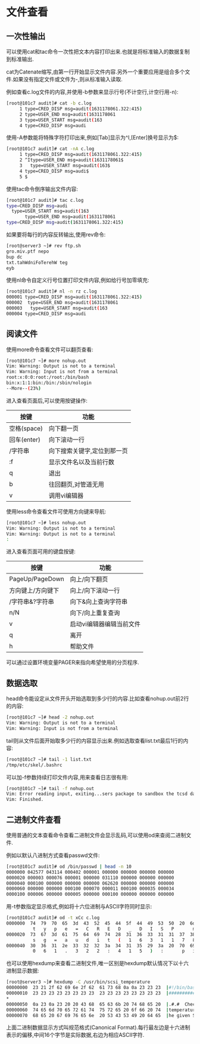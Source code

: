 # 文件查看

## 一次性输出

可以使用cat和tac命令一次性把文本内容打印出来.也就是将标准输入的数据复制到标准输出.

cat为Catenate缩写,由第一行开始显示文件内容.另外一个重要应用是组合多个文件.如果没有指定文件或文件为-,则从标准输入读取.

例如查看c.log文件的内容,并使用-b参数来显示行号(不计空行,计空行用-n):

```sh
[root@101c7 audit]# cat -b c.log 
     1 type=CRED_DISP msg=audit(1631178061.322:415)
     2 type=USER_END msg=audit(1631178061
     3 type=USER_START msg=audit(163
     4 type=CRED_DISP msg=audi
```

使用-A参数能将特殊字符打印出来,例如[Tab]显示为^I,[Enter]换号显示为$:

```sh
[root@101c7 audit]# cat -nA c.log 
     1 type=CRED_DISP msg=audit(1631178061.322:415)
     2 ^Itype=USER_END msg=audit(1631178061$
     3   type=USER_START msg=audit(163$
     4 type=CRED_DISP msg=audi$
     5 $
```

使用tac命令倒序输出文件内容:

```sh
[root@101c7 audit]# tac c.log 
type=CRED_DISP msg=audi
  type=USER_START msg=audit(163
       type=USER_END msg=audit(1631178061
type=CRED_DISP msg=audit(1631178061.322:415)
```

如果要将每行的内容反转输出,使用rev命令:

```sh
[root@server3 ~]# rev ftp.sh 
gro.miv.ptf nepo
bup dc
txt.tahWdniFoTerehW teg
eyb
```

使用nl命令自定义行号位置打印文件内容,例如给行号加零填充:

```sh
[root@101c7 audit]# nl -n rz c.log 
000001 type=CRED_DISP msg=audit(1631178061.322:415)
000002  type=USER_END msg=audit(1631178061
000003   type=USER_START msg=audit(163
000004 type=CRED_DISP msg=audi
```



## 阅读文件

使用more命令查看文件可以翻页查看:

```sh
[root@101c7 ~]# more nohup.out
Vim: Warning: Output is not to a terminal
Vim: Warning: Input is not from a terminal
root:x:0:0:root:/root:/bin/bash
bin:x:1:1:bin:/bin:/sbin/nologin
--More--(23%)
```

进入查看页面后,可以使用按键操作:

| 按键        | **功能**                    |
| ----------- | --------------------------- |
| 空格(space) | 向下翻一页                  |
| 回车(enter) | 向下滚动一行                |
| /字符串     | 向下搜索关键字,定位到那一页 |
| :f          | 显示文件名以及当前行数      |
| q           | 退出                        |
| b           | 往回翻页,对管道无用         |
| v           | 调用vi编辑器                |

使用less命令查看文件可使用方向键来导航:

```sh
[root@101c7 ~]# less nohup.out
Vim: Warning: Output is not to a terminal
Vim: Warning: Output is not to a terminal
:
```

进入查看页面可用的键盘按键:

| 按键              | **功能**                 |
| ----------------- | ------------------------ |
| PageUp/PageDown   | 向上/向下翻页            |
| 方向键上/方向键下 | 向上/向下滚动一行        |
| /字符串&?字符串   | 向下&向上查询字符串      |
| n/N               | 向下/向上重复查询        |
| v                 | 启动vi编辑器编辑当前文件 |
| q                 | 离开                     |
| h                 | 帮助文件                 |

可以通过设置环境变量PAGER来指向希望使用的分页程序.



## 数据选取

head命令能设定从文件开头开始选取到多少行的内容.比如查看nohup.out前2行的内容:

```sh
[root@101c7 ~]# head -2 nohup.out
Vim: Warning: Output is not to a terminal
Vim: Warning: Input is not from a terminal
```

tail则从文件后面开始取多少行的内容显示出来.例如选取查看list.txt最后1行的内容:

```sh
[root@101c7 ~]# tail -1 list.txt
/tmp/etc/skel/.bashrc
```

可以加-f参数持续打印文件内容,用来查看日志很有用:

```sh
[root@101c7 ~]# tail -f nohup.out 
Vim: Error reading input, exiting...sers package to sandbox the tcsd daemon:/devv
Vim: Finished.
```



## 二进制文件查看

使用普通的文本查看命令查看二进制文件会显示乱码,可以使用od来查阅二进制文件.

例如以默认八进制方式查看passwd文件:

```sh
[root@101c7 audit]# od /bin/passwd | head -n 10
0000000 042577 043114 000402 000001 000000 000000 000000 000000
0000020 000003 000076 000001 000000 031110 000000 000000 000000
0000040 000100 000000 000000 000000 062620 000000 000000 000000
0000060 000000 000000 000100 000070 000011 000100 000035 000034
0000100 000006 000000 000005 000000 000100 000000 000000 000000
```

用-t参数指定显示格式,例如将十六位进制与ASCII字符同时显示:

```sh
[root@101c7 audit]# od -t xCc c.log
0000000  74  79  70  65  3d  43  52  45  44  5f  44  49  53  50  20  6d
          t   y   p   e   =   C   R   E   D   _   D   I   S   P       m
0000020  73  67  3d  61  75  64  69  74  28  31  36  33  31  31  37  38
          s   g   =   a   u   d   i   t   (   1   6   3   1   1   7   8
0000040  30  36  31  2e  33  32  32  3a  34  31  35  29  3a  20  70  69
          0   6   1   .   3   2   2   :   4   1   5   )   :       p   i
```

也可以使用hexdump来查看二进制文件,唯一区别是hexdump默认情况下以十六进制显示数据:

```sh
[root@server3 ~]# hexdump -C /usr/bin/scsi_temperature
00000000  23 21 2f 62 69 6e 2f 62  61 73 68 0a 0a 23 23 23  |#!/bin/bash..###|
00000010  23 23 23 23 23 23 23 23  23 23 23 23 23 23 23 23  |################|
*
00000050  0a 23 0a 23 20 20 43 68  65 63 6b 20 74 68 65 20  |.#.#  Check the |
00000060  74 65 6d 70 65 72 61 74  75 72 65 20 6f 66 20 74  |temperature of t|
00000070  68 65 20 67 69 76 65 6e  20 53 43 53 49 20 64 65  |he given SCSI de|
```

上面二进制数据显示方式叫规范格式(Canonical Format).每行最左边是十六进制表示的偏移,中间16个字节是实际数据,右边为相应ASCII字符.

